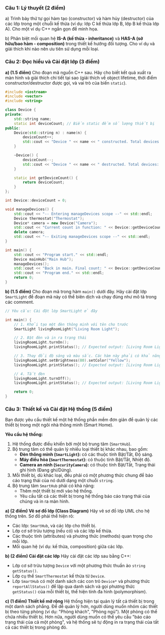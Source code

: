 ### **Câu 1: Lý thuyết (2 điểm)**
a) Trình bày thứ tự gọi hàm tạo (constructor) và hàm hủy (destructor) của các lớp trong một chuỗi kế thừa (ví dụ: lớp C kế thừa lớp B, lớp B kế thừa lớp A). Cho một ví dụ C++ ngắn gọn để minh họa.

b) Phân biệt mối quan hệ **IS-A (kế thừa - inheritance)** và **HAS-A (sở hữu/bao hàm - composition)** trong thiết kế hướng đối tượng. Cho ví dụ và giải thích khi nào nên ưu tiên sử dụng mỗi loại.

### **Câu 2: Đọc hiểu và Cài đặt lớp (3 điểm)**

**a) (1.5 điểm)** Cho đoạn mã nguồn C++ sau. Hãy cho biết kết quả xuất ra màn hình và giải thích chi tiết tại sao (giải thích về object lifetime, thời điểm constructor/destructor được gọi, và vai trò của biến `static`).

```cpp
#include <iostream>
#include <vector>
#include <string>

class Device {
private:
    std::string name;
    static int deviceCount; // Biến static đếm số lượng thiết bị
public:
    Device(std::string n) : name(n) {
        deviceCount++;
        std::cout << "Device " << name << " constructed. Total devices: " << deviceCount << std::endl;
    }

    ~Device() {
        deviceCount--;
        std::cout << "Device " << name << " destructed. Total devices: " << deviceCount << std::endl;
    }

    static int getDeviceCount() {
        return deviceCount;
    }
};

int Device::deviceCount = 0;

void manageDevices() {
    std::cout << "-- Entering manageDevices scope --" << std::endl;
    Device thermostat("Thermostat");
    Device* camera = new Device("Camera");
    std::cout << "Current count in function: " << Device::getDeviceCount() << std::endl;
    delete camera;
    std::cout << "-- Exiting manageDevices scope --" << std::endl;
}

int main() {
    std::cout << "Program start." << std::endl;
    Device mainHub("Main Hub");
    manageDevices();
    std::cout << "Back in main. Final count: " << Device::getDeviceCount() << std::endl;
    std::cout << "Program end." << std::endl;
    return 0;
}
```

**b) (1.5 điểm)** Cho đoạn mã trong hàm `main()` dưới đây. Hãy cài đặt lớp `SmartLight` để đoạn mã này có thể biên dịch và chạy đúng như mô tả trong các comment.

```cpp
// Yêu cầu: Cài đặt lớp SmartLight ở đây

int main() {
    // 1. Khởi tạo một đèn thông minh với tên cho trước
    SmartLight livingRoomLight("Living Room Light");

    // 2. Bật đèn và in ra trạng thái
    livingRoomLight.turnOn();
    livingRoomLight.printStatus(); // Expected output: [Living Room Light] - Status: On, Brightness: 50%, Color: White

    // 3. Thay đổi độ sáng và màu sắc. Các hàm này phải có khả năng gọi nối tiếp (method chaining)
    livingRoomLight.setBrightness(80).setColor("Yellow");
    livingRoomLight.printStatus(); // Expected output: [Living Room Light] - Status: On, Brightness: 80%, Color: Yellow

    // 4. Tắt đèn
    livingRoomLight.turnOff();
    livingRoomLight.printStatus(); // Expected output: [Living Room Light] - Status: Off, Brightness: 80%, Color: Yellow

    return 0;
}
```

### **Câu 3: Thiết kế và Cài đặt Hệ thống (5 điểm)**

Bạn được yêu cầu thiết kế một hệ thống phần mềm đơn giản để quản lý các thiết bị trong một ngôi nhà thông minh (Smart Home).

**Yêu cầu hệ thống:**
1.  Hệ thống được điều khiển bởi một bộ trung tâm (`SmartHub`).
2.  Bộ trung tâm có thể quản lý nhiều loại thiết bị khác nhau, bao gồm:
    *   **Đèn thông minh (`SmartLight`):** có các thuộc tính Bật/Tắt, Độ sáng.
    *   **Máy điều hòa (`SmartThermostat`):** có thuộc tính Bật/Tắt, Nhiệt độ.
    *   **Camera an ninh (`SecurityCamera`):** có thuộc tính Bật/Tắt, Trạng thái ghi hình (Đang ghi/Dừng).
3.  Mỗi thiết bị, dù khác loại, đều phải có một phương thức chung để báo cáo trạng thái của nó dưới dạng một chuỗi `string`.
4.  Bộ trung tâm `SmartHub` phải có khả năng:
    *   Thêm một thiết bị mới vào hệ thống.
    *   Yêu cầu tất cả các thiết bị trong hệ thống báo cáo trạng thái của chúng và in ra màn hình.

**a) (2 điểm) Vẽ sơ đồ lớp (Class Diagram)**
Hãy vẽ sơ đồ lớp UML cho hệ thống trên. Sơ đồ phải thể hiện rõ:
*   Các lớp: `SmartHub`, và các lớp cho thiết bị.
*   Lớp cơ sở trừu tượng (nếu có) và các lớp kế thừa.
*   Các thuộc tính (attributes) và phương thức (methods) quan trọng cho mỗi lớp.
*   Mối quan hệ (ví dụ: kế thừa, composition) giữa các lớp.

**b) (2 điểm) Cài đặt các lớp**
Hãy cài đặt các lớp sau bằng C++:
*   Lớp cơ sở trừu tượng `Device` với một phương thức thuần ảo `string getStatus()`.
*   Lớp cụ thể `SmartThermostat` kế thừa từ `Device`.
*   Lớp `SmartHub` có một danh sách các con trỏ `Device*` và phương thức `reportAllStatus()` để lặp qua danh sách và gọi phương thức `getStatus()` của mỗi thiết bị, thể hiện tính đa hình (polymorphism).

**c) (1 điểm) Thiết kế mở rộng**
Hệ thống hiện tại quản lý tất cả thiết bị trong một danh sách phẳng. Để dễ quản lý hơn, người dùng muốn nhóm các thiết bị theo từng phòng (ví dụ: "Phòng khách", "Phòng ngủ"). Một phòng có thể chứa nhiều thiết bị. Hơn nữa, người dùng muốn có thể yêu cầu "báo cáo trạng thái của cả một phòng", và hệ thống sẽ tự động in ra trạng thái của tất cả các thiết bị trong phòng đó.